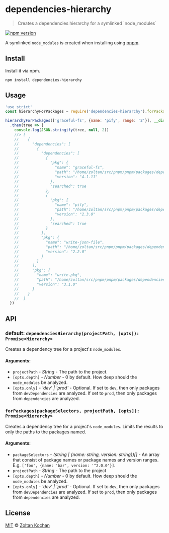 # dependencies-hierarchy

> Creates a dependencies hierarchy for a symlinked \`node_modules\`

<!--@shields('npm')-->
[![npm version](https://img.shields.io/npm/v/dependencies-hierarchy.svg)](https://www.npmjs.com/package/dependencies-hierarchy)
<!--/@-->

A symlinked `node_modules` is created when installing using [pnpm](https://github.com/pnpm/pnpm).

## Install

Install it via npm.

    npm install dependencies-hierarchy

## Usage

```js
'use strict'
const hierarchyForPackages = require('dependencies-hierarchy').forPackages

hierarchyForPackages(['graceful-fs', {name: 'pify', range: '2'}], __dirname, {depth: 2})
  .then(tree => {
    console.log(JSON.stringify(tree, null, 2))
    //> [
    //    {
    //      "dependencies": [
    //        {
    //          "dependencies": [
    //            {
    //              "pkg": {
    //                "name": "graceful-fs",
    //                "path": "/home/zoltan/src/pnpm/pnpm/packages/dependencies-hierarchy/example/node_modules/.registry.npmjs.org/graceful-fs/4.1.11",
    //                "version": "4.1.11"
    //              },
    //              "searched": true
    //            },
    //            {
    //              "pkg": {
    //                "name": "pify",
    //                "path": "/home/zoltan/src/pnpm/pnpm/packages/dependencies-hierarchy/example/node_modules/.registry.npmjs.org/pify/2.3.0",
    //                "version": "2.3.0"
    //              },
    //              "searched": true
    //            }
    //          ],
    //          "pkg": {
    //            "name": "write-json-file",
    //            "path": "/home/zoltan/src/pnpm/pnpm/packages/dependencies-hierarchy/example/node_modules/.registry.npmjs.org/write-json-file/2.2.0",
    //            "version": "2.2.0"
    //          }
    //        }
    //      ],
    //      "pkg": {
    //        "name": "write-pkg",
    //        "path": "/home/zoltan/src/pnpm/pnpm/packages/dependencies-hierarchy/example/node_modules/.registry.npmjs.org/write-pkg/3.1.0",
    //        "version": "3.1.0"
    //      }
    //    }
    //  ]
  })
```

## API

### default: `dependenciesHierarchy(projectPath, [opts]): Promise<Hierarchy>`

Creates a dependency tree for a project's `node_modules`.

#### Arguments:

- `projectPath` - _String_ - The path to the project.
- `[opts.depth]` - _Number_ - 0 by default. How deep should the `node_modules` be analyzed.
- `[opts.only]` - _'dev' | 'prod'_ - Optional. If set to `dev`, then only packages from `devDependencies` are analyzed.
  If set to `prod`, then only packages from `dependencies` are analyzed.

### `forPackages(packageSelectors, projectPath, [opts]): Promise<Hierarchy>`

Creates a dependency tree for a project's `node_modules`. Limits the results to only the paths to the packages named.

#### Arguments:

- `packageSelectors` - _(string | {name: string, version: string})\[]_ - An array that consist of package names or package names and version ranges.
  E.g. `['foo', {name: 'bar', version: '^2.0.0'}]`.
- `projectPath` - _String_ - The path to the project
- `[opts.depth]` - _Number_ - 0 by default. How deep should the `node_modules` be analyzed.
- `[opts.only]` - _'dev' | 'prod'_ - Optional. If set to `dev`, then only packages from `devDependencies` are analyzed.
  If set to `prod`, then only packages from `dependencies` are analyzed.

## License

[MIT](./LICENSE) © [Zoltan Kochan](https://www.kochan.io/)
